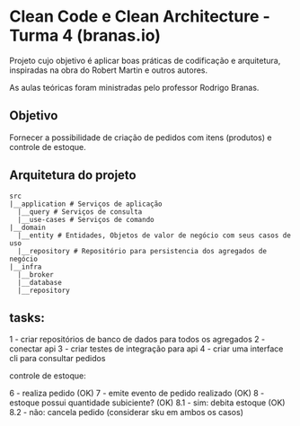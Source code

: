 # Clean Code e Clean Architecture - Turma 4 (branas.io)

Projeto cujo objetivo é aplicar boas práticas de codificação e arquitetura, inspiradas na obra do Robert Martin e outros autores.

As aulas teóricas foram ministradas pelo professor Rodrigo Branas.

## Objetivo

Fornecer a possibilidade de criação de pedidos com itens (produtos) e controle de estoque.

## Arquitetura do projeto

```shell
src
|__application # Serviços de aplicação
  |__query # Serviços de consulta
  |__use-cases # Serviços de comando
|__domain
  |__entity # Entidades, Objetos de valor de negócio com seus casos de uso
  |__repository # Repositório para persistencia dos agregados de negócio
|__infra
  |__broker
  |__database
  |__repository
```

## tasks: 

1 - criar repositórios de banco de dados para todos os agregados
2 - conectar api
3 - criar testes de integração para api
4 - criar uma interface cli para consultar pedidos

controle de estoque:

6 - realiza pedido (OK)
7 - emite evento de pedido realizado (OK)
8 - estoque possui quantidade subiciente? (OK)
8.1 - sim: debita estoque (OK)
8.2 - não: cancela pedido
(considerar sku em ambos os casos)
